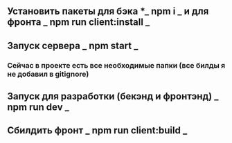 ## Установить пакеты для бэка \***_ npm i _** и для фронта **_ npm run client:install _**

## Запуск сервера **_ npm start _**

### Сейчас в проекте есть все необходимые папки (все билды я не добавил в gitignore)

## Запуск для разработки (бекэнд и фронтэнд) **_ npm run dev _**

## Сбилдить фронт **_ npm run client:build _**
